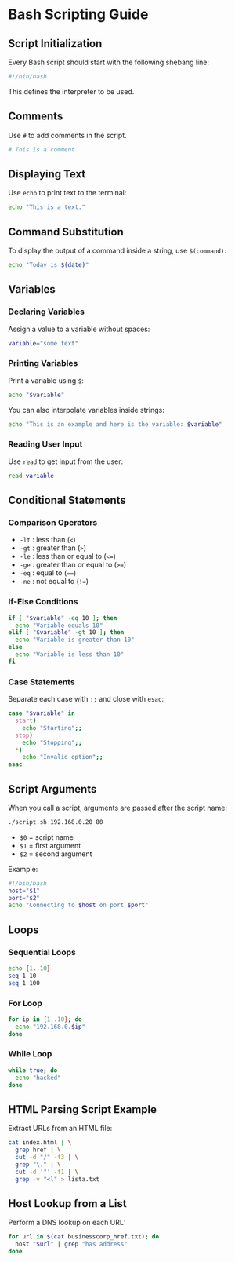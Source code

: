 # Bash Scripting Guide

## Script Initialization

Every Bash script should start with the following shebang line:
```bash
#!/bin/bash
```
This defines the interpreter to be used.

## Comments
Use `#` to add comments in the script.
```bash
# This is a comment
```

## Displaying Text
Use `echo` to print text to the terminal:
```bash
echo "This is a text."
```

## Command Substitution
To display the output of a command inside a string, use `$(command)`:
```bash
echo "Today is $(date)"
```

## Variables

### Declaring Variables
Assign a value to a variable without spaces:
```bash
variable="some text"
```

### Printing Variables
Print a variable using `$`:
```bash
echo "$variable"
```

You can also interpolate variables inside strings:
```bash
echo "This is an example and here is the variable: $variable"
```

### Reading User Input
Use `read` to get input from the user:
```bash
read variable
```

## Conditional Statements

### Comparison Operators
- `-lt` : less than (`<`)
- `-gt` : greater than (`>`)
- `-le` : less than or equal to (`<=`)
- `-ge` : greater than or equal to (`>=`)
- `-eq` : equal to (`==`)
- `-ne` : not equal to (`!=`)

### If-Else Conditions
```bash
if [ "$variable" -eq 10 ]; then
  echo "Variable equals 10"
elif [ "$variable" -gt 10 ]; then
  echo "Variable is greater than 10"
else
  echo "Variable is less than 10"
fi
```

### Case Statements
Separate each case with `;;` and close with `esac`:
```bash
case "$variable" in
  start)
    echo "Starting";;
  stop)
    echo "Stopping";;
  *)
    echo "Invalid option";;
esac
```

## Script Arguments

When you call a script, arguments are passed after the script name:
```bash
./script.sh 192.168.0.20 80
```
- `$0` = script name
- `$1` = first argument
- `$2` = second argument

Example:
```bash
#!/bin/bash
host="$1"
port="$2"
echo "Connecting to $host on port $port"
```

## Loops

### Sequential Loops
```bash
echo {1..10}
seq 1 10
seq 1 100
```

### For Loop
```bash
for ip in {1..10}; do
  echo "192.168.0.$ip"
done
```

### While Loop
```bash
while true; do
  echo "hacked"
done
```

## HTML Parsing Script Example

Extract URLs from an HTML file:
```bash
cat index.html | \
  grep href | \
  cut -d "/" -f3 | \
  grep "\." | \
  cut -d '"' -f1 | \
  grep -v "<l" > lista.txt
```

## Host Lookup from a List

Perform a DNS lookup on each URL:
```bash
for url in $(cat businesscorp_href.txt); do
  host "$url" | grep "has address"
done
```
